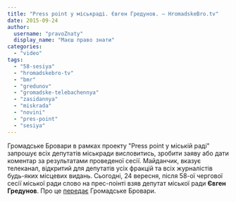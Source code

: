 ```yaml
---
title: "Press point у міськраді. Євген Гредунов. – HromadskeBro.tv"
date: 2015-09-24
author: 
  username: "pravoZnaty"
  display_name: "Маєш право знати"
categories: 
  - "video"
tags: 
  - "58-sesiya"
  - "hromadskebro-tv"
  - "bmr"
  - "gredunov"
  - "gromadske-telebachennya"
  - "zasidannya"
  - "miskrada"
  - "novini"
  - "pres-point"
  - "sesiya"
---
```


Громадське Бровари в рамках проекту "Press point у міській раді" запрошує всіх депутатів міськради висловитись, зробити заяву або дати коментар за результатами проведеної сесії. Майданчик, вказує телеканал, відкритий для депутатів усіх фракцій та всіх журналістів будь-яких місцевих видань. Сьогодні, 24 вересня, після 58-ої чергової сесії міської ради слово на прес-поінті взяв депутат міської ради **Євген Гредунов**. Про це [передає](https://www.youtube.com/watch?v=5pd3-F_4hK4) Громадське Бровари.

